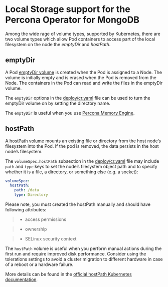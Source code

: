 # Local Storage support for the Percona Operator for MongoDB

Among the wide rage of volume types, supported by Kubernetes, there are
two volume types which allow Pod containers to access part of the local filesystem on
the node the *emptyDir* and *hostPath*.

## emptyDir

A Pod [emptyDir
volume](https://kubernetes.io/docs/concepts/storage/volumes/#emptydir) is created when the Pod is assigned to a Node. The volume is initially empty and is erased when the Pod is removed from the Node. The containers in the Pod can read and write the files in the emptyDir volume.

The `emptyDir` options in the
[deploy/cr.yaml](https://github.com/percona/percona-server-mongodb-operator/blob/main/deploy/cr.yaml)
file can be used to turn the emptyDir volume on by setting the directory
name.

The `emptyDir` is useful when you use [Percona Memory
Engine](https://www.percona.com/doc/percona-server-for-mongodb/LATEST/inmemory.html).

## hostPath

A [hostPath
volume](https://kubernetes.io/docs/concepts/storage/volumes/#hostpath)
mounts an existing file or directory from the host node’s filesystem into
the Pod. If the pod is removed, the data persists in the host node’s filesystem.

The `volumeSpec.hostPath` subsection in the
[deploy/cr.yaml](https://github.com/percona/percona-server-mongodb-operator/blob/main/deploy/cr.yaml)
file may include `path` and `type` keys to set the node’s filesystem
object path and to specify whether it is a file, a directory, or
something else (e.g. a socket):

```yaml
volumeSpec:
  hostPath:
    path: /data
    type: Directory
```

Please note, you must created the hostPath manually and should have following
attributes:

> 
> * access permissions


> * ownership


> * SELinux security context

The `hostPath` volume is useful when you perform manual actions
during the first run and require improved disk performance.
Consider using the tolerations settings to avoid a cluster migration to
different hardware in case of a reboot or a hardware failure.

More details can be found in the [official hostPath Kubernetes
documentation](https://kubernetes.io/docs/concepts/storage/volumes/#hostpath).
